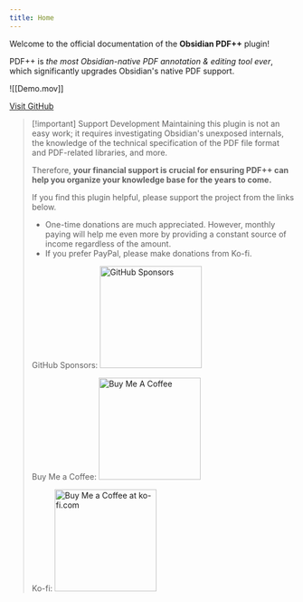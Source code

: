 ```yaml
---
title: Home
---
```

Welcome to the official documentation of the **Obsidian PDF++** plugin!

PDF++ is *the most Obsidian-native PDF annotation & editing tool ever*, which significantly upgrades Obsidian's native PDF support.

![[Demo.mov]]

[Visit GitHub](https://github.com/RyotaUshio/obsidian-pdf-plus)

> [!important] Support Development
> Maintaining this plugin is not an easy work; it requires investigating Obsidian's unexposed internals, the knowledge of the technical specification of the PDF file format and PDF-related libraries, and more.
> 
> Therefore, **your financial support is crucial for ensuring PDF++ can help you organize your knowledge base for the years to come.**
> 
> If you find this plugin helpful, please support the project from the links below.
> 
> - One-time donations are much appreciated. However, monthly paying will help me even more by providing a constant source of income regardless of the amount.
> - If you prefer PayPal, please make donations from Ko-fi.
> 
> GitHub Sponsors:
> <a href="https://github.com/sponsors/RyotaUshio" target="_blank"><img src="https://img.shields.io/static/v1?label=Sponsor&message=%E2%9D%A4&logo=GitHub&color=%23fe8e86" alt="GitHub Sponsors" style="width: 180px; height:auto;"></a>
> 
> Buy Me a Coffee:
> <a href="https://www.buymeacoffee.com/ryotaushio" target="_blank"><img src="https://cdn.buymeacoffee.com/buttons/v2/default-yellow.png" alt="Buy Me A Coffee" style="width: 180px; height:auto;"></a>
> 
> Ko-fi:
> <a href='https://ko-fi.com/E1E6U7CJZ' target='_blank'><img height='36' style='border:0px; width: 180px; height:auto;' src='https://storage.ko-fi.com/cdn/kofi2.png?v=3' border='0' alt='Buy Me a Coffee at ko-fi.com' /></a>
> 